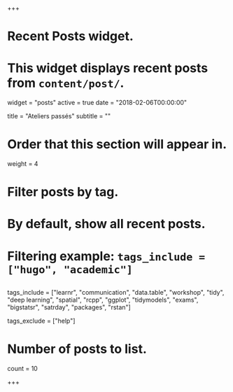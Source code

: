 +++
# Recent Posts widget.
# This widget displays recent posts from `content/post/`.
widget = "posts"
active = true
date = "2018-02-06T00:00:00"

title = "Ateliers passés"
subtitle = ""

# Order that this section will appear in.
weight = 4

# Filter posts by tag.
#  By default, show all recent posts.
#  Filtering example: `tags_include = ["hugo", "academic"]`

## 
tags_include = ["learnr",
                "communication",
                "data.table",
                "workshop",
                "tidy",
                "deep learning",
                "spatial",
                "rcpp", 
                "ggplot",
                "tidymodels",
                "exams", 
                "bigstatsr",
                "satrday",
                "packages",
                "rstan"]
                
tags_exclude = ["help"]

# Number of posts to list.
count = 10

+++

